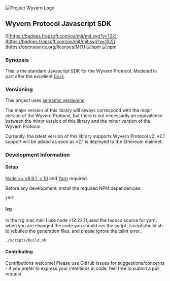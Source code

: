 ![Project Wyvern Logo](https://media.githubusercontent.com/media/ProjectWyvern/wyvern-branding/master/logo/logo-square-red-transparent-200x200.png?raw=true "Project Wyvern Logo")

## Wyvern Protocol Javascript SDK

[![https://badges.frapsoft.com/os/mit/mit.svg?v=102](https://badges.frapsoft.com/os/mit/mit.svg?v=102)](https://opensource.org/licenses/MIT) [![npm](https://img.shields.io/npm/v/wyvern-js.svg)](https://www.npmjs.com/package/wyvern-js) [![npm](https://img.shields.io/npm/dt/wyvern-js.svg)](https://www.npmjs.com/package/wyvern-js)

### Synopsis

This is the standard Javascript SDK for the Wyvern Protocol. Modeled in part after the excellent [0x.js](https://github.com/0xProject/0x.js).

### Versioning

This project uses [semantic versioning](https://semver.org/).

The major version of this library will always correspond with the major version of the Wyvern Protocol, but there is not necessarily an equivalence between the minor version of this library and the minor version of the Wyvern Protocol.

Currently, the latest version of this library supports Wyvern Protocol v2. v2.1 support will be added as soon as v2.1 is deployed to the Ethereum mainnet.

### Development Information

#### Setup

[Node >= v6.9.1, < 10](https://nodejs.org/en/) and [Yarn](https://yarnpkg.com/en/) required.

Before any development, install the required NPM dependencies:

```bash
yarn
```

#### lzg
In the lzg mac mini I use node v12.22.11,used the taobao source for yarn.
when you are changed the code
you should run the script ./scripts/build.sh to rebuiled the generation files.
and please ignore the tslint error.
```bash
./scripts/build.sh
```

#### Contributing

Contributions welcome! Please use GitHub issues for suggestions/concerns - if you prefer to express your intentions in code, feel free to submit a pull request.
